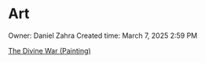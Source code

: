 # Art

Owner: Daniel Zahra
Created time: March 7, 2025 2:59 PM

[The Divine War (Painting)](The%20Divine%20War%20(Painting)%201af75a22781a80dd9533d5c32e0996ed.md)